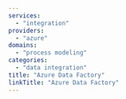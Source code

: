```yaml
---
services:
  - "integration"
providers:
  - "azure"
domains:
  - "process modeling"
categories:
  - "data integration"
title: "Azure Data Factory"
linkTitle: "Azure Data Factory"
---
```

